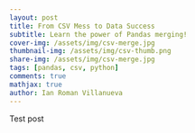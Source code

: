 ```yaml
---
layout: post
title: From CSV Mess to Data Success
subtitle: Learn the power of Pandas merging!
cover-img: /assets/img/csv-merge.jpg
thumbnail-img: /assets/img/csv-thumb.png
share-img: /assets/img/csv-merge.jpg
tags: [pandas, csv, python]
comments: true
mathjax: true
author: Ian Roman Villanueva
---
```


Test post